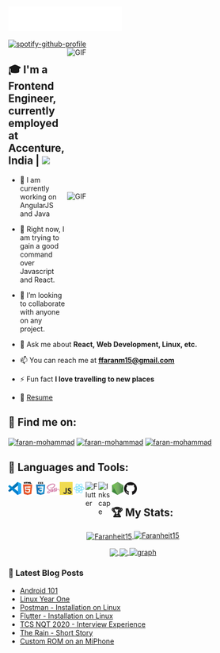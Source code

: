 <img src="header.svg"></img>

[![spotify-github-profile](https://spotify-github-profile.vercel.app/api/view?uid=4xnk76cb50rj2e2ciqgth1vkw&cover_image=true&theme=default&bar_color_cover=true)](https://spotify-github-profile.vercel.app/api/view?uid=4xnk76cb50rj2e2ciqgth1vkw&redirect=true)
<img align="right" alt="GIF" src="https://media0.giphy.com/media/L1R1tvI9svkIWwpVYr/giphy.gif?cid=ecf05e47qlhditwwa0aqb61krnr1ebufkflqp5r7h4a1d80x&rid=giphy.gif&ct=g" width="385" height="290" />

## 🎓 I'm a Frontend Engineer, currently employed at Accenture, India | ![](https://komarev.com/ghpvc/?username=Faranheit15&label=Profile%20views&color=0e75b6&style=flat)
<img align="right" alt="GIF" src="https://c.tenor.com/2uyENRmiUt0AAAAC/coding.gif" width="385" height="290" />

- 🔭 I am currently working on AngularJS and Java

- 🚀 Right now, I am trying to gain a good command over Javascript and React.

- 👯 I’m looking to collaborate with anyone on any project.

- 💬 Ask me about **React, Web Development, Linux, etc.**

- 📫 You can reach me at **ffaranm15@gmail.com**

- ⚡ Fun fact **I love travelling to new places**

- 📝 [Resume](https://drive.google.com/file/d/17k7r1TQekr7_7A7a3PPiGMvE9BuaOABI/view?usp=sharing)

## :email: Find me on:  
<p align="left">
<a href="https://www.linkedin.com/in/faran-mohammad-7b938917a/" target="blank"><img align="center" src="https://raw.githubusercontent.com/rahuldkjain/github-profile-readme-generator/master/src/images/icons/Social/linked-in-alt.svg" alt="faran-mohammad" height="30" width="40" /></a>
<a href="https://www.instagram.com/faran.codes/" target="blank"><img align="center" src="https://raw.githubusercontent.com/rahuldkjain/github-profile-readme-generator/master/src/images/icons/Social/instagram.svg" alt="faran-mohammad" height="30" width="40" /></a>
<a href="https://faranheit.medium.com/" target="blank"><img align="center" src="https://raw.githubusercontent.com/rahuldkjain/github-profile-readme-generator/master/src/images/icons/Social/medium.svg" alt="faran-mohammad" height="30" width="40" /></a>
</p>

## 🧰 Languages and Tools:

<img align="left" alt="Visual Studio Code" width="26px" src="https://raw.githubusercontent.com/github/explore/80688e429a7d4ef2fca1e82350fe8e3517d3494d/topics/visual-studio-code/visual-studio-code.png" />
<img align="left" alt="HTML5" width="26px" src="https://raw.githubusercontent.com/github/explore/80688e429a7d4ef2fca1e82350fe8e3517d3494d/topics/html/html.png" />
<img align="left" alt="CSS3" width="26px" src="https://raw.githubusercontent.com/github/explore/80688e429a7d4ef2fca1e82350fe8e3517d3494d/topics/css/css.png" />
<img align="left" alt="Sass" width="26px" src="https://raw.githubusercontent.com/github/explore/80688e429a7d4ef2fca1e82350fe8e3517d3494d/topics/sass/sass.png" />
<img align="left" alt="JavaScript" width="26px" src="https://raw.githubusercontent.com/github/explore/80688e429a7d4ef2fca1e82350fe8e3517d3494d/topics/javascript/javascript.png" />
<img align="left" alt="React" width="26px" src="https://raw.githubusercontent.com/github/explore/80688e429a7d4ef2fca1e82350fe8e3517d3494d/topics/react/react.png" />
<img align="left" alt="Flutter" width="26px" src="https://cdn.iconscout.com/icon/free/png-512/flutter-2038877-1720090.png" />
<img align="left" alt="Inkscape" width="26px" src="https://cdn.iconscout.com/icon/free/png-512/inkscape-569205.png" />
<img align="left" alt="Node.js" width="26px" src="https://raw.githubusercontent.com/github/explore/80688e429a7d4ef2fca1e82350fe8e3517d3494d/topics/nodejs/nodejs.png" />
<img align="left" alt="GitHub" width="26px" src="https://raw.githubusercontent.com/github/explore/78df643247d429f6cc873026c0622819ad797942/topics/github/github.png" />

<br>

## :trophy: My Stats:
<p align="center">
  <a href="https://github-readme-streak-stats.herokuapp.com/?user=Faranheit15&theme=dracula&hide_border=true">
    <img align="center" src="https://github-readme-streak-stats.herokuapp.com/?user=Faranheit15&theme=dracula&hide_border=true" alt="Faranheit15" />
  </a>
  
  <a href="https://github.com/Faranheit15">
    <img src="https://github-profile-trophy.vercel.app/?username=Faranheit15&column=7&theme=dracula&no-bg=true&no-frame=true" alt="Faranheit15" />
  </a>
</p>

<div align="center">
<a href="https://github.com/Faranheit15">
  <img  align="center" src="https://github-readme-stats.vercel.app/api?username=Faranheit15&count_private=true&show_icons=true&locale=en&theme=dracula&hide_border=true" />
</a>

<a href="https://github.com/Faranheit15">
  <img align="center" src="https://github-readme-stats.vercel.app/api/top-langs/?username=Faranheit15&count_private=true&show_icons=true&hide=perl&locale=en&theme=dracula&hide_border=true&layout=compact&langs_count=8" />
</a>

<a href="https://github.com/Faranheit15">
  <img align="center" src="https://activity-graph.herokuapp.com/graph?username=Faranheit15&theme=dracula&hide_border=true&custom_title=Contribution%20Graph&bg_color=000000&color=fe6e96&line=fe6e96&point=ffffff" alt="graph" />
</a>
</div>

### 📕 Latest Blog Posts
<!-- BLOG-POST-LIST:START -->
- [Android 101](https://faranheit.medium.com/android-101-f30be123c2c5)
- [Linux Year One](https://faranheit.medium.com/linux-year-one-23ff9f1eb512)
- [Postman - Installation on Linux](https://faranheit.medium.com/postman-installation-on-linux-e293c399ed4d)
- [Flutter - Installation on Linux](https://faranheit.medium.com/flutter-installation-on-linux-5868849abadf)
- [TCS NQT 2020 - Interview Experience](https://faranheit.medium.com/tcs-nqt-2020-interview-experience-b8a05b32fb4d)
- [The Rain - Short Story](https://faranheit.medium.com/the-rain-b356414a16ee)
- [Custom ROM on an MiPhone](https://faranheit.medium.com/custom-rom-on-an-miphone-3a90cb16de5a)
<!-- BLOG-POST-LIST:END -->